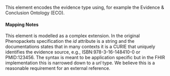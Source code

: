 This element encodes the evidence type using, for example the Evidence & Conclusion Ontology (ECO).

#### Mapping Notes

This element is modelled as a complex extension. In the original Phenopackets specification the _id_ attribute is a string and the documentations states that in many contexts it is a CURIE that uniquely identifies the evidence source, e.g., ISBN:978-3-16-148410-0 or PMID:123456. The syntax is meant to be application specific but in the FHIR implementation this is narrowed down to a _url_ type. We believe this is a reasonable requirement for an external reference.
